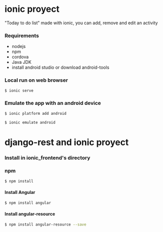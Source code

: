# ionic proyect
"Today to do list" made with ionic, you can add, remove and edit an activity

### Requirements
* nodejs
* npm
* cordova
* Java JDK
* install android studio or download android-tools

### Local run on web browser

```sh
$ ionic serve
```

### Emulate the app with an android device

```sh
$ ionic platform add android
```

```sh
$ ionic emulate android
```

# django-rest and ionic proyect


### Install in ionic_frontend's directory


### npm
```sh
$ npm install
```

#### Install Angular
```sh
$ npm install angular
```

#### Install angular-resource
```sh
$ npm install angular-resource --save
```
